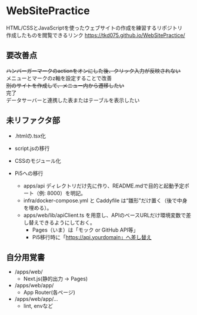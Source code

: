 # WebSitePractice
HTML/CSSとJavaScriptを使ったウェブサイトの作成を練習するリポジトリ<br>
作成したものを閲覧できるリンク
https://tkd075.github.io/WebSitePractice/

## 要改善点
~~ハンバーガーマークのactionをオンにした後、クリック入力が反映されない~~<br>
メニューとマークのz軸を設定することで改善<br>
~~別のサイトを作成して、メニュー内から遷移したい~~<br>
完了<br>
データサーバーと連携した表またはテーブルを表示したい

## 未リファクタ部
- .htmlの.tsx化
- script.jsの移行
- CSSのモジュール化

- Pi5への移行
    - apps/api ディレクトリだけ先に作り、README.mdで目的と起動予定ポート（例: 8000）を明記。
    - infra/docker-compose.yml と Caddyfile は“雛形”だけ置く（後で中身を埋める）。
    - apps/web/lib/apiClient.ts を用意し、APIのベースURLだけ環境変数で差し替えできるようにしておく。
        - Pages（いま）は「モック or GitHub API等」
        - Pi5移行時に「https://api.yourdomain」へ差し替え


## 自分用覚書
- /apps/web/
    - Next.js(静的出力 -> Pages)
- /apps/web/app/
    - App Router(各ページ)
- /apps/web/app/...
    - lint, envなど

